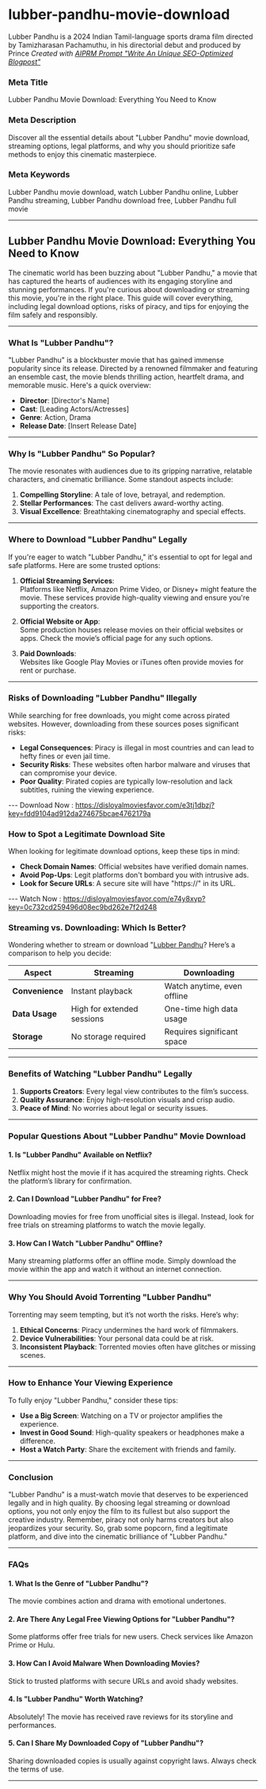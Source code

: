 # lubber-pandhu-movie-download
Lubber Pandhu is a 2024 Indian Tamil-language sports drama film directed by Tamizharasan Pachamuthu, in his directorial debut and produced by Prince
_Created with [AIPRM Prompt "Write An Unique SEO-Optimized Blogpost"](https://www.aiprm.com/prompts/seo/writing/2012244682725937152/)_

### **Meta Title**  
Lubber Pandhu Movie Download: Everything You Need to Know  

### **Meta Description**  
Discover all the essential details about "Lubber Pandhu" movie download, streaming options, legal platforms, and why you should prioritize safe methods to enjoy this cinematic masterpiece.  

### **Meta Keywords**  
Lubber Pandhu movie download, watch Lubber Pandhu online, Lubber Pandhu streaming, Lubber Pandhu download free, Lubber Pandhu full movie  

---

## **Lubber Pandhu Movie Download: Everything You Need to Know**

The cinematic world has been buzzing about "Lubber Pandhu," a movie that has captured the hearts of audiences with its engaging storyline and stunning performances. If you're curious about downloading or streaming this movie, you're in the right place. This guide will cover everything, including legal download options, risks of piracy, and tips for enjoying the film safely and responsibly.

---

### **What Is "Lubber Pandhu"?**

"Lubber Pandhu" is a blockbuster movie that has gained immense popularity since its release. Directed by a renowned filmmaker and featuring an ensemble cast, the movie blends thrilling action, heartfelt drama, and memorable music. Here's a quick overview:

- **Director**: [Director's Name]  
- **Cast**: [Leading Actors/Actresses]  
- **Genre**: Action, Drama  
- **Release Date**: [Insert Release Date]  

---

### **Why Is "Lubber Pandhu" So Popular?**

The movie resonates with audiences due to its gripping narrative, relatable characters, and cinematic brilliance. Some standout aspects include:  

1. **Compelling Storyline**: A tale of love, betrayal, and redemption.  
2. **Stellar Performances**: The cast delivers award-worthy acting.  
3. **Visual Excellence**: Breathtaking cinematography and special effects.  

---

### **Where to Download "Lubber Pandhu" Legally**

If you're eager to watch "Lubber Pandhu," it's essential to opt for legal and safe platforms. Here are some trusted options:  

1. **Official Streaming Services**:  
   Platforms like Netflix, Amazon Prime Video, or Disney+ might feature the movie. These services provide high-quality viewing and ensure you're supporting the creators.  

2. **Official Website or App**:  
   Some production houses release movies on their official websites or apps. Check the movie’s official page for any such options.  

3. **Paid Downloads**:  
   Websites like Google Play Movies or iTunes often provide movies for rent or purchase.  

---

### **Risks of Downloading "Lubber Pandhu" Illegally**

While searching for free downloads, you might come across pirated websites. However, downloading from these sources poses significant risks:  

- **Legal Consequences**: Piracy is illegal in most countries and can lead to hefty fines or even jail time.  
- **Security Risks**: These websites often harbor malware and viruses that can compromise your device.  
- **Poor Quality**: Pirated copies are typically low-resolution and lack subtitles, ruining the viewing experience.  

--- Download Now : https://disloyalmoviesfavor.com/e3tj1dbzj?key=fdd9104ad912da274675bcae4762179a

### **How to Spot a Legitimate Download Site**

When looking for legitimate download options, keep these tips in mind:  

- **Check Domain Names**: Official websites have verified domain names.  
- **Avoid Pop-Ups**: Legit platforms don't bombard you with intrusive ads.  
- **Look for Secure URLs**: A secure site will have "https://" in its URL.  

--- Watch Now : https://disloyalmoviesfavor.com/e74y8xyp?key=0c732cd259496d08ec9bd262e7f2d248

### **Streaming vs. Downloading: Which Is Better?**

Wondering whether to stream or download "<a href= https://newtamilmovieswatchonlinefree.blogspot.com/>Lubber Pandhu</a>? Here’s a comparison to help you decide:  

| **Aspect**       | **Streaming**                    | **Downloading**                 |  
|-------------------|----------------------------------|----------------------------------|  
| **Convenience**   | Instant playback                | Watch anytime, even offline     |  
| **Data Usage**    | High for extended sessions      | One-time high data usage        |  
| **Storage**       | No storage required             | Requires significant space      |  

---

### **Benefits of Watching "Lubber Pandhu" Legally**

1. **Supports Creators**: Every legal view contributes to the film’s success.  
2. **Quality Assurance**: Enjoy high-resolution visuals and crisp audio.  
3. **Peace of Mind**: No worries about legal or security issues.  

---

### **Popular Questions About "Lubber Pandhu" Movie Download**

#### **1. Is "Lubber Pandhu" Available on Netflix?**  
Netflix might host the movie if it has acquired the streaming rights. Check the platform’s library for confirmation.  

#### **2. Can I Download "Lubber Pandhu" for Free?**  
Downloading movies for free from unofficial sites is illegal. Instead, look for free trials on streaming platforms to watch the movie legally.  

#### **3. How Can I Watch "Lubber Pandhu" Offline?**  
Many streaming platforms offer an offline mode. Simply download the movie within the app and watch it without an internet connection.  

---

### **Why You Should Avoid Torrenting "Lubber Pandhu"**

Torrenting may seem tempting, but it’s not worth the risks. Here’s why:  

1. **Ethical Concerns**: Piracy undermines the hard work of filmmakers.  
2. **Device Vulnerabilities**: Your personal data could be at risk.  
3. **Inconsistent Playback**: Torrented movies often have glitches or missing scenes.  

---

### **How to Enhance Your Viewing Experience**

To fully enjoy "Lubber Pandhu," consider these tips:  

- **Use a Big Screen**: Watching on a TV or projector amplifies the experience.  
- **Invest in Good Sound**: High-quality speakers or headphones make a difference.  
- **Host a Watch Party**: Share the excitement with friends and family.  

---

### **Conclusion**

"Lubber Pandhu" is a must-watch movie that deserves to be experienced legally and in high quality. By choosing legal streaming or download options, you not only enjoy the film to its fullest but also support the creative industry. Remember, piracy not only harms creators but also jeopardizes your security. So, grab some popcorn, find a legitimate platform, and dive into the cinematic brilliance of "Lubber Pandhu."  

---

### **FAQs**

#### **1. What Is the Genre of "Lubber Pandhu"?**  
The movie combines action and drama with emotional undertones.  

#### **2. Are There Any Legal Free Viewing Options for "Lubber Pandhu"?**  
Some platforms offer free trials for new users. Check services like Amazon Prime or Hulu.  

#### **3. How Can I Avoid Malware When Downloading Movies?**  
Stick to trusted platforms with secure URLs and avoid shady websites.  

#### **4. Is "Lubber Pandhu" Worth Watching?**  
Absolutely! The movie has received rave reviews for its storyline and performances.  

#### **5. Can I Share My Downloaded Copy of "Lubber Pandhu"?**  
Sharing downloaded copies is usually against copyright laws. Always check the terms of use.  

---
